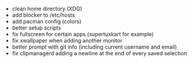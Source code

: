 - clean home directory (XDG)
- add blocker to /etc/hosts
- add pacman config (colors)
- better setup scripts
- fix fullscreen for certain apps (supertuxkart for example)
- fix xwallpaper when adding another monitor
- better prompt with git info (including current username and email)
- fix clipmanagerd adding a newline at the end of every saved selection
